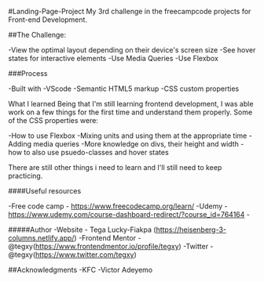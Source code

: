 #Landing-Page-Project
My 3rd challenge in the freecampcode projects for Front-end Development.

##The Challenge:

-View the optimal layout depending on their device's screen size
-See hover states for interactive elements
-Use Media Queries
-Use Flexbox


###Process

-Built with
-VScode
-Semantic HTML5 markup
-CSS custom properties

What I learned Being that I'm still learning frontend development, I was able work on a few things for the first time and understand them properly. Some of the CSS properties were:

-How to use Flexbox
-Mixing units and using them at the appropriate time
-Adding media queries
-More knowledge on divs, their height and width
-how to also use psuedo-classes and hover states

There are still other things i need to learn and I'll still need to keep practicing.



####Useful resources

-Free code camp - https://www.freecodecamp.org/learn/
-Udemy - https://www.udemy.com/course-dashboard-redirect/?course_id=764164 -

#####Author
-Website - Tega Lucky-Fiakpa (https://heisenberg-3-columns.netlify.app/)
-Frontend Mentor - @tegxy(https://www.frontendmentor.io/profile/tegxy)
-Twitter - @tegxy(https://www.twitter.com/tegxy)

##Acknowledgments
-KFC
-Victor Adeyemo
